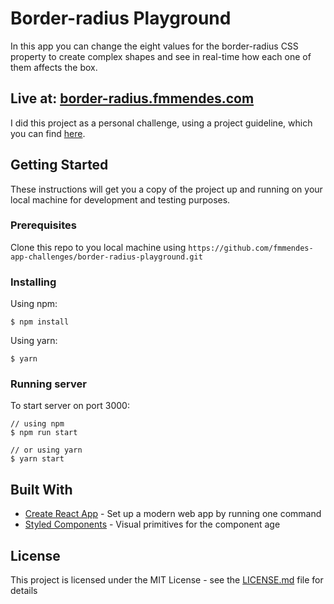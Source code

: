 # Border-radius Playground

In this app you can change the eight values for the border-radius CSS property to create complex shapes and see in real-time how each one of them affects the box.

## Live at: [border-radius.fmmendes.com](https://border-radius.fmmendes.com)

I did this project as a personal challenge, using a project guideline, which you can find [here](https://github.com/florinpop17/app-ideas/blob/master/Projects/1-Beginner/Border-Radius-Previewer.md).

## Getting Started

These instructions will get you a copy of the project up and running on your local machine for development and testing purposes.

### Prerequisites

Clone this repo to you local machine using ``https://github.com/fmmendes-app-challenges/border-radius-playground.git``

### Installing

Using npm:

```
$ npm install
```

Using yarn:

```
$ yarn
```

### Running server

To start server on port 3000:

```
// using npm
$ npm run start 

// or using yarn
$ yarn start
```

## Built With

* [Create React App](https://github.com/facebook/create-react-app) - Set up a modern web app by running one command
* [Styled Components](https://github.com/styled-components/styled-components) - Visual primitives for the component age

## License

This project is licensed under the MIT License - see the [LICENSE.md](LICENSE.md) file for details
